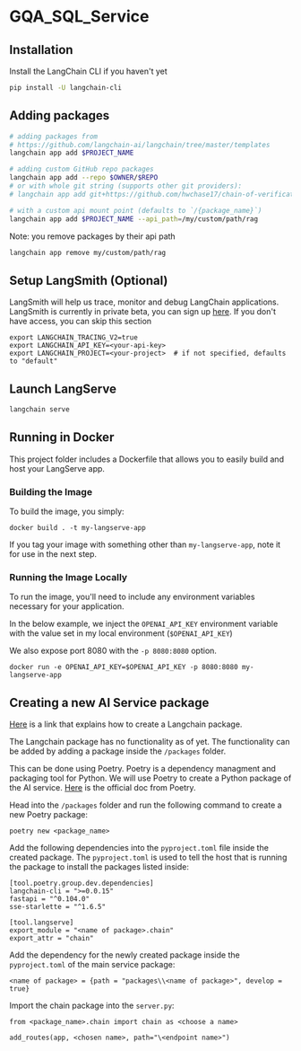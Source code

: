 # GQA_SQL_Service

## Installation

Install the LangChain CLI if you haven't yet

```bash
pip install -U langchain-cli
```

## Adding packages

```bash
# adding packages from 
# https://github.com/langchain-ai/langchain/tree/master/templates
langchain app add $PROJECT_NAME

# adding custom GitHub repo packages
langchain app add --repo $OWNER/$REPO
# or with whole git string (supports other git providers):
# langchain app add git+https://github.com/hwchase17/chain-of-verification

# with a custom api mount point (defaults to `/{package_name}`)
langchain app add $PROJECT_NAME --api_path=/my/custom/path/rag
```

Note: you remove packages by their api path

```bash
langchain app remove my/custom/path/rag
```

## Setup LangSmith (Optional)
LangSmith will help us trace, monitor and debug LangChain applications. 
LangSmith is currently in private beta, you can sign up [here](https://smith.langchain.com/). 
If you don't have access, you can skip this section


```shell
export LANGCHAIN_TRACING_V2=true
export LANGCHAIN_API_KEY=<your-api-key>
export LANGCHAIN_PROJECT=<your-project>  # if not specified, defaults to "default"
```

## Launch LangServe

```bash
langchain serve
```

## Running in Docker

This project folder includes a Dockerfile that allows you to easily build and host your LangServe app.

### Building the Image

To build the image, you simply:

```shell
docker build . -t my-langserve-app
```

If you tag your image with something other than `my-langserve-app`,
note it for use in the next step.

### Running the Image Locally

To run the image, you'll need to include any environment variables
necessary for your application.

In the below example, we inject the `OPENAI_API_KEY` environment
variable with the value set in my local environment
(`$OPENAI_API_KEY`)

We also expose port 8080 with the `-p 8080:8080` option.

```shell
docker run -e OPENAI_API_KEY=$OPENAI_API_KEY -p 8080:8080 my-langserve-app
```

## Creating a new AI Service package
[Here](https://github.com/langchain-ai/langchain/blob/master/templates/README.md) is a link that explains how to create a Langchain package.

The Langchain package has no functionality as of yet. The functionality can be added by adding a package inside the `/packages` folder.

This can be done using Poetry. Poetry is a dependency managment and packaging tool for Python. We will use Poetry to create a Python package of the AI service. [Here](https://python-poetry.org/docs/) is the official doc from Poetry.


Head into the `/packages` folder and run the following command to create a new Poetry package:

```shell
poetry new <package_name>
```

Add the following dependencies into the `pyproject.toml` file inside the created package. The `pyproject.toml` is used to tell the host that is running the package to install the packages listed inside:

```shell
[tool.poetry.group.dev.dependencies]
langchain-cli = ">=0.0.15"
fastapi = "^0.104.0"
sse-starlette = "^1.6.5"

[tool.langserve]
export_module = "<name of package>.chain"
export_attr = "chain"
```

Add the dependency for the newly created package inside the `pyproject.toml` of the main service package:

```shell
<name of package> = {path = "packages\\<name of package>", develop = true}
```

Import the chain package into the `server.py`:

```shell
from <package_name>.chain import chain as <choose a name>

add_routes(app, <chosen name>, path="\<endpoint name>")
```